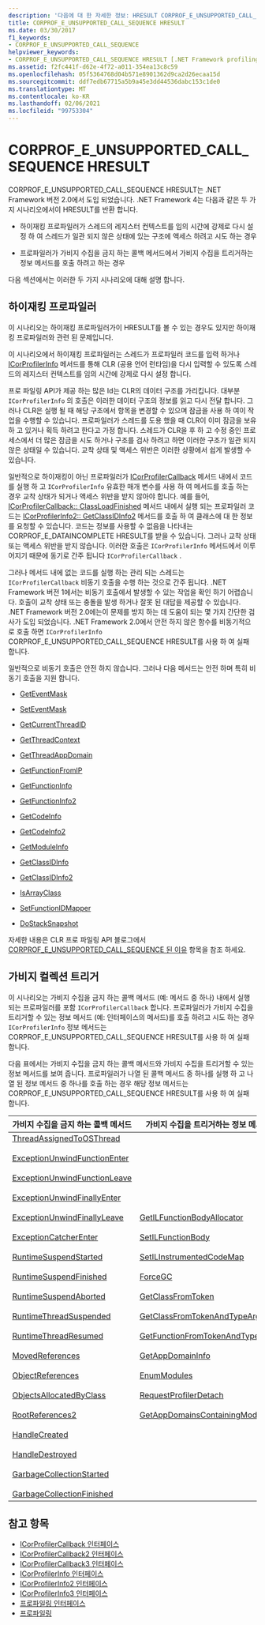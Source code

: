 ```yaml
---
description: '다음에 대 한 자세한 정보: HRESULT CORPROF_E_UNSUPPORTED_CALL_SEQUENCE'
title: CORPROF_E_UNSUPPORTED_CALL_SEQUENCE HRESULT
ms.date: 03/30/2017
f1_keywords:
- CORPROF_E_UNSUPPORTED_CALL_SEQUENCE
helpviewer_keywords:
- CORPROF_E_UNSUPPORTED_CALL_SEQUENCE HRESULT [.NET Framework profiling]
ms.assetid: f2fc441f-d62e-4f72-a011-354ea13c8c59
ms.openlocfilehash: 05f5364768d04b571e8901362d9ca2d26ecaa15d
ms.sourcegitcommit: ddf7edb67715a5b9a45e3dd44536dabc153c1de0
ms.translationtype: MT
ms.contentlocale: ko-KR
ms.lasthandoff: 02/06/2021
ms.locfileid: "99753304"
---
```

# <a name="corprof_e_unsupported_call_sequence-hresult"></a>CORPROF_E_UNSUPPORTED_CALL_SEQUENCE HRESULT

CORPROF_E_UNSUPPORTED_CALL_SEQUENCE HRESULT는 .NET Framework 버전 2.0에서 도입 되었습니다. .NET Framework 4는 다음과 같은 두 가지 시나리오에서이 HRESULT를 반환 합니다.  
  
- 하이재킹 프로파일러가 스레드의 레지스터 컨텍스트를 임의 시간에 강제로 다시 설정 하 여 스레드가 일관 되지 않은 상태에 있는 구조에 액세스 하려고 시도 하는 경우  
  
- 프로파일러가 가비지 수집을 금지 하는 콜백 메서드에서 가비지 수집을 트리거하는 정보 메서드를 호출 하려고 하는 경우  
  
다음 섹션에서는 이러한 두 가지 시나리오에 대해 설명 합니다.  
  
## <a name="hijacking-profilers"></a>하이재킹 프로파일러  

  이 시나리오는 하이재킹 프로파일러가이 HRESULT를 볼 수 있는 경우도 있지만 하이재킹 프로파일러와 관련 된 문제입니다.  
  
 이 시나리오에서 하이재킹 프로파일러는 스레드가 프로파일러 코드를 입력 하거나 [ICorProfilerInfo](icorprofilerinfo-interface.md) 메서드를 통해 CLR (공용 언어 런타임)을 다시 입력할 수 있도록 스레드의 레지스터 컨텍스트를 임의 시간에 강제로 다시 설정 합니다.  
  
 프로 파일링 API가 제공 하는 많은 Id는 CLR의 데이터 구조를 가리킵니다. 대부분 `ICorProfilerInfo` 의 호출은 이러한 데이터 구조의 정보를 읽고 다시 전달 합니다. 그러나 CLR은 실행 될 때 해당 구조에서 항목을 변경할 수 있으며 잠금을 사용 하 여이 작업을 수행할 수 있습니다. 프로파일러가 스레드를 도용 했을 때 CLR이 이미 잠금을 보유 하 고 있거나 획득 하려고 한다고 가정 합니다. 스레드가 CLR을 후 하 고 수정 중인 프로세스에서 더 많은 잠금을 시도 하거나 구조를 검사 하려고 하면 이러한 구조가 일관 되지 않은 상태일 수 있습니다. 교착 상태 및 액세스 위반은 이러한 상황에서 쉽게 발생할 수 있습니다.  
  
 일반적으로 하이재킹이 아닌 프로파일러가 [ICorProfilerCallback](icorprofilercallback-interface.md) 메서드 내에서 코드를 실행 하 고 `ICorProfilerInfo` 유효한 매개 변수를 사용 하 여 메서드를 호출 하는 경우 교착 상태가 되거나 액세스 위반을 받지 않아야 합니다. 예를 들어, [ICorProfilerCallback:: ClassLoadFinished](icorprofilercallback-classloadfinished-method.md) 메서드 내에서 실행 되는 프로파일러 코드는 [ICorProfilerInfo2:: GetClassIDInfo2](icorprofilerinfo2-getclassidinfo2-method.md) 메서드를 호출 하 여 클래스에 대 한 정보를 요청할 수 있습니다. 코드는 정보를 사용할 수 없음을 나타내는 CORPROF_E_DATAINCOMPLETE HRESULT를 받을 수 있습니다. 그러나 교착 상태 또는 액세스 위반을 받지 않습니다. 이러한 호출은 `ICorProfilerInfo` 메서드에서 이루어지기 때문에 동기로 간주 됩니다 `ICorProfilerCallback` .  
  
 그러나 메서드 내에 없는 코드를 실행 하는 관리 되는 스레드는 `ICorProfilerCallback` 비동기 호출을 수행 하는 것으로 간주 됩니다. .NET Framework 버전 1에서는 비동기 호출에서 발생할 수 있는 작업을 확인 하기 어렵습니다. 호출이 교착 상태 또는 충돌을 발생 하거나 잘못 된 대답을 제공할 수 있습니다. .NET Framework 버전 2.0에는이 문제를 방지 하는 데 도움이 되는 몇 가지 간단한 검사가 도입 되었습니다. .NET Framework 2.0에서 안전 하지 않은 함수를 비동기적으로 호출 하면 `ICorProfilerInfo` CORPROF_E_UNSUPPORTED_CALL_SEQUENCE HRESULT를 사용 하 여 실패 합니다.  
  
 일반적으로 비동기 호출은 안전 하지 않습니다. 그러나 다음 메서드는 안전 하며 특히 비동기 호출을 지원 합니다.  
  
- [GetEventMask](icorprofilerinfo-geteventmask-method.md)  
  
- [SetEventMask](icorprofilerinfo-seteventmask-method.md)  
  
- [GetCurrentThreadID](icorprofilerinfo-getcurrentthreadid-method.md)  
  
- [GetThreadContext](icorprofilerinfo-getthreadcontext-method.md)  
  
- [GetThreadAppDomain](icorprofilerinfo2-getthreadappdomain-method.md)  
  
- [GetFunctionFromIP](icorprofilerinfo-getfunctionfromip-method.md)  
  
- [GetFunctionInfo](icorprofilerinfo-getfunctioninfo-method.md)  
  
- [GetFunctionInfo2](icorprofilerinfo2-getfunctioninfo2-method.md)  
  
- [GetCodeInfo](icorprofilerinfo-getcodeinfo-method.md)  
  
- [GetCodeInfo2](icorprofilerinfo2-getcodeinfo2-method.md)  
  
- [GetModuleInfo](icorprofilerinfo-getmoduleinfo-method.md)  
  
- [GetClassIDInfo](icorprofilerinfo-getclassidinfo-method.md)  
  
- [GetClassIDInfo2](icorprofilerinfo2-getclassidinfo2-method.md)  
  
- [IsArrayClass](icorprofilerinfo-isarrayclass-method.md)  
  
- [SetFunctionIDMapper](icorprofilerinfo-setfunctionidmapper-method.md)  
  
- [DoStackSnapshot](icorprofilerinfo2-dostacksnapshot-method.md)  
  
 자세한 내용은 CLR 프로 파일링 API 블로그에서 [CORPROF_E_UNSUPPORTED_CALL_SEQUENCE 된 이유](/archive/blogs/davbr/why-we-have-corprof_e_unsupported_call_sequence) 항목을 참조 하세요.  
  
## <a name="triggering-garbage-collections"></a>가비지 컬렉션 트리거  

 이 시나리오는 가비지 수집을 금지 하는 콜백 메서드 (예: 메서드 중 하나) 내에서 실행 되는 프로파일러를 포함 `ICorProfilerCallback` 합니다. 프로파일러가 가비지 수집을 트리거할 수 있는 정보 메서드 (예: 인터페이스의 메서드)를 호출 하려고 시도 하는 경우 `ICorProfilerInfo` 정보 메서드는 CORPROF_E_UNSUPPORTED_CALL_SEQUENCE HRESULT를 사용 하 여 실패 합니다.  
  
 다음 표에서는 가비지 수집을 금지 하는 콜백 메서드와 가비지 수집을 트리거할 수 있는 정보 메서드를 보여 줍니다. 프로파일러가 나열 된 콜백 메서드 중 하나를 실행 하 고 나열 된 정보 메서드 중 하나를 호출 하는 경우 해당 정보 메서드는 CORPROF_E_UNSUPPORTED_CALL_SEQUENCE HRESULT를 사용 하 여 실패 합니다.  
  
|가비지 수집을 금지 하는 콜백 메서드|가비지 수집을 트리거하는 정보 메서드|  
|------------------------------------------------------|------------------------------------------------------------|  
|[ThreadAssignedToOSThread](icorprofilercallback-threadassignedtoosthread-method.md)<br /><br /> [ExceptionUnwindFunctionEnter](icorprofilercallback-exceptionunwindfunctionenter-method.md)<br /><br /> [ExceptionUnwindFunctionLeave](icorprofilercallback-exceptionunwindfunctionleave-method.md)<br /><br /> [ExceptionUnwindFinallyEnter](icorprofilercallback-exceptionunwindfinallyenter-method.md)<br /><br /> [ExceptionUnwindFinallyLeave](icorprofilercallback-exceptionunwindfinallyleave-method.md)<br /><br /> [ExceptionCatcherEnter](icorprofilercallback-exceptioncatcherenter-method.md)<br /><br /> [RuntimeSuspendStarted](icorprofilercallback-runtimesuspendstarted-method.md)<br /><br /> [RuntimeSuspendFinished](icorprofilercallback-runtimesuspendfinished-method.md)<br /><br /> [RuntimeSuspendAborted](icorprofilercallback-runtimesuspendaborted-method.md)<br /><br /> [RuntimeThreadSuspended](icorprofilercallback-runtimethreadsuspended-method.md)<br /><br /> [RuntimeThreadResumed](icorprofilercallback-runtimethreadresumed-method.md)<br /><br /> [MovedReferences](icorprofilercallback-movedreferences-method.md)<br /><br /> [ObjectReferences](icorprofilercallback-objectreferences-method.md)<br /><br /> [ObjectsAllocatedByClass](icorprofilercallback-objectsallocatedbyclass-method.md)<br /><br /> [RootReferences2](icorprofilercallback-rootreferences-method.md)<br /><br /> [HandleCreated](icorprofilercallback2-handlecreated-method.md)<br /><br /> [HandleDestroyed](icorprofilercallback2-handledestroyed-method.md)<br /><br /> [GarbageCollectionStarted](icorprofilercallback2-garbagecollectionstarted-method.md)<br /><br /> [GarbageCollectionFinished](icorprofilercallback2-garbagecollectionfinished-method.md)|[GetILFunctionBodyAllocator](icorprofilerinfo-getilfunctionbodyallocator-method.md)<br /><br /> [SetILFunctionBody](icorprofilerinfo-setilfunctionbody-method.md)<br /><br /> [SetILInstrumentedCodeMap](icorprofilerinfo-setilinstrumentedcodemap-method.md)<br /><br /> [ForceGC](icorprofilerinfo-forcegc-method.md)<br /><br /> [GetClassFromToken](icorprofilerinfo-getclassfromtoken-method.md)<br /><br /> [GetClassFromTokenAndTypeArgs](icorprofilerinfo2-getclassfromtokenandtypeargs-method.md)<br /><br /> [GetFunctionFromTokenAndTypeArgs](icorprofilerinfo2-getfunctionfromtokenandtypeargs-method.md)<br /><br /> [GetAppDomainInfo](icorprofilerinfo-getappdomaininfo-method.md)<br /><br /> [EnumModules](icorprofilerinfo3-enummodules-method.md)<br /><br /> [RequestProfilerDetach](icorprofilerinfo3-requestprofilerdetach-method.md)<br /><br /> [GetAppDomainsContainingModule](icorprofilerinfo3-getappdomainscontainingmodule-method.md)|  
  
## <a name="see-also"></a>참고 항목

- [ICorProfilerCallback 인터페이스](icorprofilercallback-interface.md)
- [ICorProfilerCallback2 인터페이스](icorprofilercallback2-interface.md)
- [ICorProfilerCallback3 인터페이스](icorprofilercallback3-interface.md)
- [ICorProfilerInfo 인터페이스](icorprofilerinfo-interface.md)
- [ICorProfilerInfo2 인터페이스](icorprofilerinfo2-interface.md)
- [ICorProfilerInfo3 인터페이스](icorprofilerinfo3-interface.md)
- [프로파일링 인터페이스](profiling-interfaces.md)
- [프로파일링](index.md)
